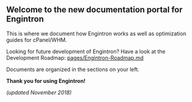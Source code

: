 ## Welcome to the new documentation portal for Engintron

This is where we document how Engintron works as well as optimization guides for cPanel/WHM.

Looking for future development of Engintron? Have a look at the Development Roadmap: [pages/Engintron-Roadmap.md](pages/Engintron-Roadmap.md)

Documents are organized in the sections on your left.

**Thank you for using Engintron!**

_(updated November 2018)_
